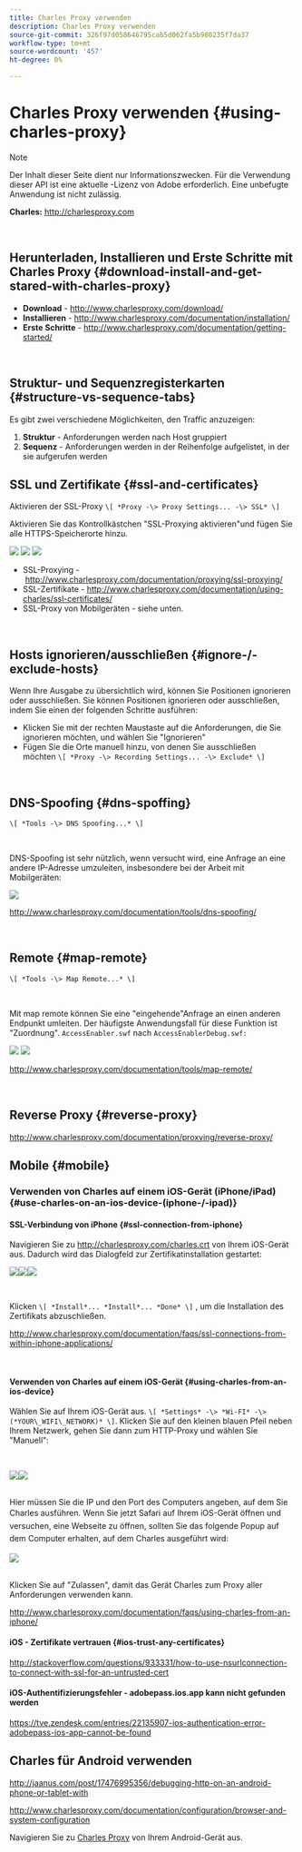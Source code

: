 ```yaml
---
title: Charles Proxy verwenden
description: Charles Proxy verwenden
source-git-commit: 326f97d058646795cab5d062fa5b980235f7da37
workflow-type: tm+mt
source-wordcount: '457'
ht-degree: 0%

---
```



# Charles Proxy verwenden {#using-charles-proxy}

>[!NOTE]
>
>Der Inhalt dieser Seite dient nur Informationszwecken. Für die Verwendung dieser API ist eine aktuelle -Lizenz von Adobe erforderlich. Eine unbefugte Anwendung ist nicht zulässig.


**Charles:** <http://charlesproxy.com>

 
## Herunterladen, Installieren und Erste Schritte mit Charles Proxy {#download-install-and-get-stared-with-charles-proxy}

- **Download** - <http://www.charlesproxy.com/download/>
- **Installieren** - <http://www.charlesproxy.com/documentation/installation/>
- **Erste Schritte** - <http://www.charlesproxy.com/documentation/getting-started/>

 
## Struktur- und Sequenzregisterkarten {#structure-vs-sequence-tabs}

Es gibt zwei verschiedene Möglichkeiten, den Traffic anzuzeigen:

1. **Struktur** - Anforderungen werden nach Host gruppiert
1. **Sequenz** - Anforderungen werden in der Reihenfolge aufgelistet, in der sie aufgerufen werden


## SSL und Zertifikate {#ssl-and-certificates}

Aktivieren der SSL-Proxy `\[ *Proxy -\> Proxy Settings... -\> SSL* \]`

Aktivieren Sie das Kontrollkästchen &quot;SSL-Proxying aktivieren&quot;und fügen Sie alle HTTPS-Speicherorte hinzu.


![](https://dzf8vqv24eqhg.cloudfront.net/userfiles/258/326/ckfinder/images/ProxySettings.PNG) ![](https://dzf8vqv24eqhg.cloudfront.net/userfiles/258/326/ckfinder/images/SSLSettings.PNG) ![](https://dzf8vqv24eqhg.cloudfront.net/userfiles/258/326/ckfinder/images/AddHttpsLocations.PNG)



- SSL-Proxying - <http://www.charlesproxy.com/documentation/proxying/ssl-proxying/>
- SSL-Zertifikate - <http://www.charlesproxy.com/documentation/using-charles/ssl-certificates/>
- SSL-Proxy von Mobilgeräten - siehe unten.

 
## Hosts ignorieren/ausschließen {#ignore-/-exclude-hosts}

Wenn Ihre Ausgabe zu übersichtlich wird, können Sie Positionen ignorieren oder ausschließen. Sie können Positionen ignorieren oder ausschließen, indem Sie einen der folgenden Schritte ausführen:

- Klicken Sie mit der rechten Maustaste auf die Anforderungen, die Sie ignorieren möchten, und wählen Sie &quot;Ignorieren&quot;
- Fügen Sie die Orte manuell hinzu, von denen Sie ausschließen möchten `\[ *Proxy -\> Recording Settings... -\> Exclude* \]`

 
## DNS-Spoofing {#dns-spoffing}

`\[ *Tools -\> DNS Spoofing...* \]`

 

DNS-Spoofing ist sehr nützlich, wenn versucht wird, eine Anfrage an eine andere IP-Adresse umzuleiten, insbesondere bei der Arbeit mit Mobilgeräten:

![](https://dzf8vqv24eqhg.cloudfront.net/userfiles/258/326/ckfinder/images/DNSSpoofing.PNG)

<http://www.charlesproxy.com/documentation/tools/dns-spoofing/>

 
## Remote {#map-remote}

`\[ *Tools -\> Map Remote...* \]`

 

Mit map remote können Sie eine &quot;eingehende&quot;Anfrage an einen anderen Endpunkt umleiten. Der häufigste Anwendungsfall für diese Funktion ist &quot;Zuordnung&quot;. `AccessEnabler.swf` nach `AccessEnablerDebug.swf:`

![](https://dzf8vqv24eqhg.cloudfront.net/userfiles/258/326/ckfinder/images/MapRemote.PNG) ![](https://dzf8vqv24eqhg.cloudfront.net/userfiles/258/326/ckfinder/images/MapRemoteAdd.PNG)

<http://www.charlesproxy.com/documentation/tools/map-remote/>

 

## Reverse Proxy {#reverse-proxy}

<http://www.charlesproxy.com/documentation/proxying/reverse-proxy/>

## Mobile {#mobile}

### Verwenden von Charles auf einem iOS-Gerät (iPhone/iPad) {#use-charles-on-an-ios-device-(iphone-/-ipad)}

#### SSL-Verbindung von iPhone {#ssl-connection-from-iphone}

Navigieren Sie zu <http://charlesproxy.com/charles.crt> von Ihrem iOS-Gerät aus.  Dadurch wird das Dialogfeld zur Zertifikatinstallation gestartet:

![](https://dzf8vqv24eqhg.cloudfront.net/userfiles/258/326/ckfinder/images/iOSDeviceSSLCertificate1\(1\).PNG)![](https://dzf8vqv24eqhg.cloudfront.net/userfiles/258/326/ckfinder/images/iOSDeviceSSLCertificate2\(1\).PNG)![](https://dzf8vqv24eqhg.cloudfront.net/userfiles/258/326/ckfinder/images/iOSDeviceSSLCertificate3.PNG)

 </br>

Klicken `\[ *Install*... *Install*... *Done* \]` , um die Installation des Zertifikats abzuschließen.

<http://www.charlesproxy.com/documentation/faqs/ssl-connections-from-within-iphone-applications/>

 

#### Verwenden von Charles auf einem iOS-Gerät {#using-charles-from-an-ios-device}

Wählen Sie auf Ihrem iOS-Gerät aus. `\[ *Settings* -\> *Wi-FI* -\> (*YOUR\_WIFI\_NETWORK)* \]`. Klicken Sie auf den kleinen blauen Pfeil neben Ihrem Netzwerk, gehen Sie dann zum HTTP-Proxy und wählen Sie &quot;Manuell&quot;: 


 </br>

![](https://dzf8vqv24eqhg.cloudfront.net/userfiles/258/326/ckfinder/images/iOSDeviceManualProxy1.png)![](https://dzf8vqv24eqhg.cloudfront.net/userfiles/258/326/ckfinder/images/iOSDeviceManualProxy2.PNG)


 </br>
Hier müssen Sie die IP und den Port des Computers angeben, auf dem Sie Charles ausführen. <span style="line-height: 1.6em;">Wenn Sie jetzt Safari auf Ihrem iOS-Gerät öffnen und versuchen, eine Webseite zu öffnen, sollten Sie das folgende Popup auf dem Computer erhalten, auf dem Charles ausgeführt wird:
 
 </br>

![](https://dzf8vqv24eqhg.cloudfront.net/userfiles/258/326/ckfinder/images/iOSDeviceManualProxy3.PNG)

</br>
Klicken Sie auf "Zulassen", damit das Gerät Charles zum Proxy aller Anforderungen verwenden kann.

<http://www.charlesproxy.com/documentation/faqs/using-charles-from-an-iphone/>


#### iOS - Zertifikate vertrauen {#ios-trust-any-certificates}

<http://stackoverflow.com/questions/933331/how-to-use-nsurlconnection-to-connect-with-ssl-for-an-untrusted-cert>

#### iOS-Authentifizierungsfehler - adobepass.ios.app kann nicht gefunden werden

<https://tve.zendesk.com/entries/22135907-ios-authentication-error-adobepass-ios-app-cannot-be-found>


## Charles für Android verwenden

<http://jaanus.com/post/17476995356/debugging-http-on-an-android-phone-or-tablet-with>

<http://www.charlesproxy.com/documentation/configuration/browser-and-system-configuration>


Navigieren Sie zu [Charles Proxy](http://charlesproxy.com/charles.crt) von Ihrem Android-Gerät aus.
